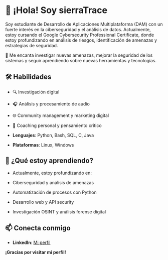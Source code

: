 # 👋 ¡Hola! Soy sierraTrace

Soy estudiante de Desarrollo de Aplicaciones Multiplataforma (DAM) con un fuerte interés en la ciberseguridad y el análisis de datos. Actualmente, estoy cursando el Google Cybersecurity Professional Certificate, donde estoy profundizando en análisis de riesgos, identificación de amenazas y estrategias de seguridad.

🔐 Me encanta investigar nuevas amenazas, mejorar la seguridad de los sistemas y seguir aprendiendo sobre nuevas herramientas y tecnologías.

## 🛠️ Habilidades
- 🔍 Investigación digital 

- 🎧 Análisis y procesamiento de audio

- 🌐 Community management y marketing digital

- 🎯 Coaching personal y pensamiento crítico
  
- **Lenguajes**: Python, Bash, SQL, C, Java
- **Plataformas**: Linux, Windows

## 🚀 ¿Qué estoy aprendiendo?
- Actualmente, estoy profundizando en:

- Ciberseguridad y análisis de amenazas

- Automatización de procesos con Python

- Desarrollo web y API security

- Investigación OSINT y análisis forense digital


## 📫 Conecta conmigo
- **LinkedIn**: [Mi perfil](https://www.linkedin.com/in/vanesasierra)  


**¡Gracias por visitar mi perfil!**  



